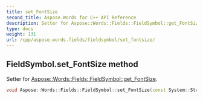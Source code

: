 ```yaml
---
title: set_FontSize
second_title: Aspose.Words for C++ API Reference
description: Setter for Aspose::Words::Fields::FieldSymbol::get_FontSize. 
type: docs
weight: 131
url: /cpp/aspose.words.fields/fieldsymbol/set_fontsize/
---
```

## FieldSymbol.set_FontSize method


Setter for [Aspose::Words::Fields::FieldSymbol::get_FontSize](../get_fontsize/).

```cpp
void Aspose::Words::Fields::FieldSymbol::set_FontSize(const System::String &value)
```

